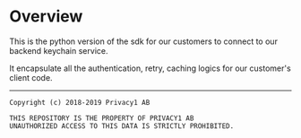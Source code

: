 # Overview

This is the python version of the sdk for our customers to connect to our backend
keychain service.

It encapsulate all the authentication, retry, caching logics for our customer's client code. 


---

    Copyright (c) 2018-2019 Privacy1 AB

    THIS REPOSITORY IS THE PROPERTY OF PRIVACY1 AB
    UNAUTHORIZED ACCESS TO THIS DATA IS STRICTLY PROHIBITED.

